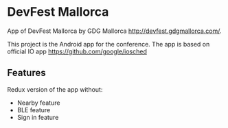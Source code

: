 DevFest Mallorca
======================

App of DevFest Mallorca by GDG Mallorca http://devfest.gdgmallorca.com/.

This project is the Android app for the conference. The app is based on official IO app https://github.com/google/iosched


<h2>Features</h2>

Redux version of the app without:

- Nearby feature
- BLE feature
- Sign in feature
